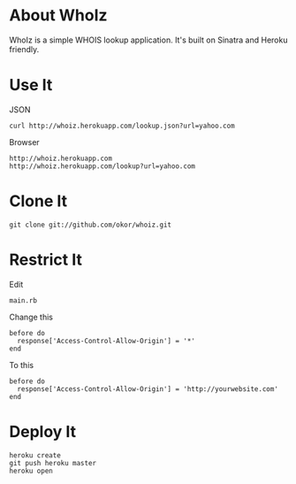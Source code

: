 About WhoIz
===========

WhoIz is a simple WHOIS lookup application. It's built on Sinatra and Heroku friendly.


Use It
======

JSON

    curl http://whoiz.herokuapp.com/lookup.json?url=yahoo.com

Browser 
    
    http://whoiz.herokuapp.com
    http://whoiz.herokuapp.com/lookup?url=yahoo.com


Clone It
========
    git clone git://github.com/okor/whoiz.git


Restrict It
===========

Edit

    main.rb

Change this

    before do
      response['Access-Control-Allow-Origin'] = '*'
    end

To this

    before do
      response['Access-Control-Allow-Origin'] = 'http://yourwebsite.com'
    end


Deploy It
=========
    heroku create
    git push heroku master
    heroku open


